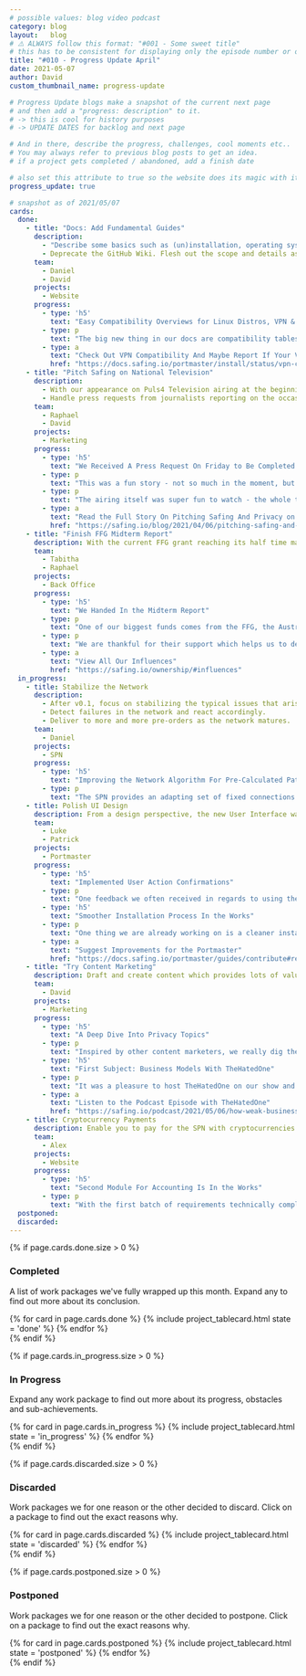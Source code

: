 ```yaml
---
# possible values: blog video podcast
category: blog
layout:   blog
# ⚠️ ALWAYS follow this format: "#001 - Some sweet title"
# this has to be consistent for displaying only the episode number or only the title
title: "#010 - Progress Update April"
date: 2021-05-07
author: David
custom_thumbnail_name: progress-update

# Progress Update blogs make a snapshot of the current next page
# and then add a "progress: description" to it.
# -> this is cool for history purposes
# -> UPDATE DATES for backlog and next page

# And in there, describe the progress, challenges, cool moments etc..
# You may always refer to previous blog posts to get an idea.
# if a project gets completed / abandoned, add a finish date

# also set this attribute to true so the website does its magic with it
progress_update: true

# snapshot as of 2021/05/07
cards:
  done:
    - title: "Docs: Add Fundamental Guides"
      description:
        - "Describe some basics such as (un)installation, operating system compatibility, troubleshooting, how to contribute, etc..."
        - Deprecate the GitHub Wiki. Flesh out the scope and details as you go.
      team:
        - Daniel
        - David
      projects:
        - Website
      progress:
        - type: 'h5'
          text: "Easy Compatibility Overviews for Linux Distros, VPN & User Applications Have Arrived"
        - type: p
          text: "The big new thing in our docs are compatibility tables where you can see at a glance what works with Portmaster and where things do not work (yet). Thanks for all the reports that are coming in - it really makes the Portmaster better for everyone! This month we also expanded the contribution section, published the macOS status page and also reworked our GitHub labels and removed the deprecated GitHub Portmaster Wiki."
        - type: a
          text: "Check Out VPN Compatibility And Maybe Report If Your VPN Works Or Not"
          href: "https://docs.safing.io/portmaster/install/status/vpn-compatibility"
    - title: "Pitch Safing on National Television"
      description:
        - With our appearance on Puls4 Television airing at the beginning of April, create a blog post explaining our intention with this gig.
        - Handle press requests from journalists reporting on the occasion.
      team:
        - Raphael
        - David
      projects:
        - Marketing
      progress:
        - type: 'h5'
          text: "We Received A Press Request On Friday to Be Completed On Monday"
        - type: p
          text: "This was a fun story - not so much in the moment, but now we can chuckle about it. On Friday before the TV show aired (the following Tuesday) Journalists tasked us to answer a bunch of questions to be completed by Monday morning. They wanted to feature our pitch in their online paper so it served us well. It just meant we could not enjoy our weekend as planned. Oh well, journalists have super busy jobs too, so no hard feelings - and they did a great job!"
        - type: p
          text: "The airing itself was super fun to watch - the whole team got together in a call in order to watch it. It was great fun seeing Raphael on TV as well as seeing how they cut together the sequence."
        - type: a
          text: "Read the Full Story On Pitching Safing And Privacy on TV"
          href: "https://safing.io/blog/2021/04/06/pitching-safing-and-privacy-on-national-television/"
    - title: "Finish FFG Midterm Report"
      description: With the current FFG grant reaching its half time mark we need to hand in the midterm report in order to keep them updated as well as to unlock the next funding batch.
      team:
        - Tabitha
        - Raphael
      projects:
        - Back Office
      progress:
        - type: 'h5'
          text: "We Handed In the Midterm Report"
        - type: p
          text: "One of our biggest funds comes from the FFG, the Austrian Research Promotion Agency. We applied for the \"Basisprogramm\" in June last year and got accepted for a second year. A big requirement is writing reports which reflect our progress and documentation of our research. With April, the midterm report was due and kept the Backoffice busy."
        - type: p
          text: "We are thankful for their support which helps us to develop powerful privacy tools for everyone."
        - type: a
          text: "View All Our Influences"
          href: "https://safing.io/ownership/#influences"
  in_progress:
    - title: Stabilize the Network
      description:
        - After v0.1, focus on stabilizing the typical issues that arise with early software. Fix bugs, improve performance & stability.
        - Detect failures in the network and react accordingly.
        - Deliver to more and more pre-orders as the network matures.
      team:
        - Daniel
      projects:
        - SPN
      progress:
        - type: 'h5'
          text: "Improving the Network Algorithm For Pre-Calculated Paths"
        - type: p
          text: "The SPN provides an adapting set of fixed connections between nodes, which clients know about and use to calculate the best route through the network. Both of these components require lots of optimization: On the one hand the network itself has to figure out which connections are most valuable to clients and the clients need to quickly find the best route within the given privacy and security parameters. This month Daniel focused on optimizing these two algorithms and made them ready for the first version."
    - title: Polish UI Design
      description: From a design perspective, the new User Interface was simply the minimal viable product. Go through each page and element in order to bring it up to speed with the concept design.
      team:
        - Luke
        - Patrick
      projects:
        - Portmaster
      progress:
        - type: 'h5'
          text: "Implemented User Action Confirmations"
        - type: p
          text: "One feedback we often received in regards to using the Portmaster was that people were uncertain whether their actions did something or not. As an example, when you clicked on \"Block Domain\", it did block the domain but there was no visual feedback to indicate that it really happened. Patrick and Luke worked on Action Confirmations and they were already pushed to production. We hope you like them - if you have ideas how to further improve just let us know!"
        - type: 'h5'
          text: "Smoother Installation Process In the Works"
        - type: p
          text: "One thing we are already working on is a cleaner installation process. We want to start up the Core Service, the Notifier and the UI in a cleaner way to avoid confusion whether or not the Portmaster is now properly installed. Stay tuned"
        - type: a
          text: "Suggest Improvements for the Portmaster"
          href: "https://docs.safing.io/portmaster/guides/contribute#report-bugs-suggest-features-and-improvements"
    - title: "Try Content Marketing"
      description: Draft and create content which provides lots of value to the readers. Co-op with others from the scene, participate in the discussion and through that, indirectly spread the awareness of Safing.
      team:
        - David
      projects:
        - Marketing
      progress:
        - type: 'h5'
          text: "A Deep Dive Into Privacy Topics"
        - type: p
          text: "Inspired by other content marketers, we really dig the approach of choosing a relevant topic within privacy and to dive into the topic and talk with others about it. Then create a write-up and publish it. If people find it valuable they will read to the end of the blog post and there, we make a plug for the Portmaster."
        - type: 'h5'
          text: "First Subject: Business Models With TheHatedOne"
        - type: p
          text: "It was a pleasure to host TheHatedOne on our show and have discuss business models with him. A topic I honestly think we talk too little about. Feel free to pitch your ideas what topics we should cover next."
        - type: a
          text: "Listen to the Podcast Episode with TheHatedOne"
          href: "https://safing.io/podcast/2021/05/06/how-weak-business-models-corrupt-privacy-projects/"
    - title: Cryptocurrency Payments
      description: Enable you to pay for the SPN with cryptocurrencies such as Bitcoin, Ethereum and Monero
      team:
        - Alex
      projects:
        - Website
      progress:
        - type: 'h5'
          text: "Second Module For Accounting Is In the Works"
        - type: p
          text: "With the first batch of requirements technically completed, our current challenge lies in adding the second module on top of it, which is required for accounting. So the structure to pay with crypto currencies is already ready, but we have to fulfill accounting requirements on our end. That is Alex' current focus. We will keep you in the loop."
  postponed:
  discarded:
---
```



<div>
  {% if page.cards.done.size > 0 %}
    <div class="pt-12">
      <div style="max-width: 750px; margin-top: 3rem; margin: auto;">
        <h3 >Completed</h3>
        <p>A list of work packages we've fully wrapped up this month. Expand any to find out more about its conclusion.</p>
      </div>
      <div class="pt-10 blogwrapper">
        {% for card in page.cards.done %}
          {% include project_tablecard.html state = 'done' %}
        {% endfor %}
      </div>
    </div>
  {% endif %}

  {% if page.cards.in_progress.size > 0 %}
    <div class="pt-12">
      <div style="max-width: 750px; margin-top: 3rem; margin: auto;">
        <h3 >In Progress</h3>
        <p>Expand any work package to find out more about its progress, obstacles and sub-achievements.</p>
      </div>
      <div class="pt-10 blogwrapper">
        {% for card in page.cards.in_progress %}
          {% include project_tablecard.html state = 'in_progress' %}
        {% endfor %}
      </div>
    </div>
  {% endif %}

  {% if page.cards.discarded.size > 0 %}
    <div class="pt-12">
      <div style="max-width: 750px; margin-top: 3rem; margin: auto;">
        <h3 >Discarded</h3>
        <p>Work packages we for one reason or the other decided to discard. Click on a package to find out the exact reasons why.</p>
      </div>
      <div class="pt-10 blogwrapper">
        {% for card in page.cards.discarded %}
          {% include project_tablecard.html state = 'discarded' %}
        {% endfor %}
      </div>
    </div>
  {% endif %}

  {% if page.cards.postponed.size > 0 %}
    <div class="pt-12">
      <div style="max-width: 750px; margin-top: 3rem; margin: auto;">
        <h3 >Postponed</h3>
        <p>Work packages we for one reason or the other decided to postpone. Click on a package to find out the exact reasons why.</p>
      </div>
      <div class="pt-10 blogwrapper">
        {% for card in page.cards.postponed %}
          {% include project_tablecard.html state = 'postponed' %}
        {% endfor %}
      </div>
    </div>
  {% endif %}
</div>
